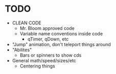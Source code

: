 # TODO
- CLEAN CODE
    - Mr. Bloom approved code
    - Variable name conventions inside code
        - qTimer, qDown, etc
- "Jump" animation, don't teleport things around
- "Abilites"
    - Bars or spinners to show cds
- General math/speed/sizes/etc
    - Centering things